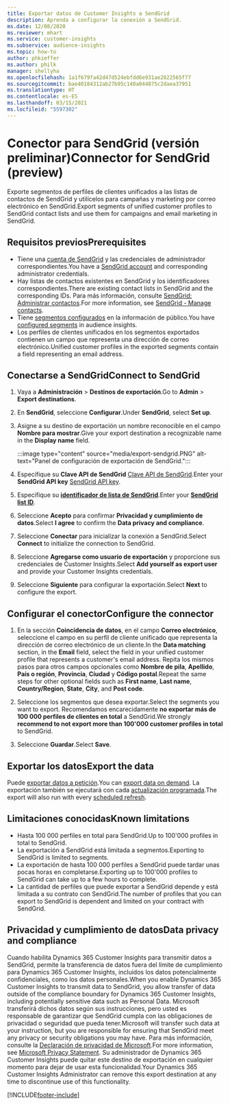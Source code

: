 ```yaml
---
title: Exportar datos de Customer Insights a SendGrid
description: Aprenda a configurar la conexión a SendGrid.
ms.date: 12/08/2020
ms.reviewer: mhart
ms.service: customer-insights
ms.subservice: audience-insights
ms.topic: how-to
author: phkieffer
ms.author: philk
manager: shellyha
ms.openlocfilehash: 1a1f679fa42d47d524ebfdd6e931ae2822565f77
ms.sourcegitcommit: bae40184312ab27b95c140a044875c2daea37951
ms.translationtype: HT
ms.contentlocale: es-ES
ms.lasthandoff: 03/15/2021
ms.locfileid: "5597302"
---
```

# <a name="connector-for-sendgrid-preview"></a><span data-ttu-id="3b69a-103">Conector para SendGrid (versión preliminar)</span><span class="sxs-lookup"><span data-stu-id="3b69a-103">Connector for SendGrid (preview)</span></span>

<span data-ttu-id="3b69a-104">Exporte segmentos de perfiles de clientes unificados a las listas de contactos de SendGrid y utilícelos para campañas y marketing por correo electrónico en SendGrid.</span><span class="sxs-lookup"><span data-stu-id="3b69a-104">Export segments of unified customer profiles to SendGrid contact lists and use them for campaigns and email marketing in SendGrid.</span></span> 

## <a name="prerequisites"></a><span data-ttu-id="3b69a-105">Requisitos previos</span><span class="sxs-lookup"><span data-stu-id="3b69a-105">Prerequisites</span></span>

-   <span data-ttu-id="3b69a-106">Tiene una [cuenta de SendGrid](https://sendgrid.com/) y las credenciales de administrador correspondientes.</span><span class="sxs-lookup"><span data-stu-id="3b69a-106">You have a [SendGrid account](https://sendgrid.com/) and corresponding administrator credentials.</span></span>
-   <span data-ttu-id="3b69a-107">Hay listas de contactos existentes en SendGrid y los identificadores correspondientes.</span><span class="sxs-lookup"><span data-stu-id="3b69a-107">There are existing contact lists in SendGrid and the corresponding IDs.</span></span> <span data-ttu-id="3b69a-108">Para más información, consulte [SendGrid: Administrar contactos](https://sendgrid.com/docs/ui/managing-contacts/create-and-manage-contacts/#manage-contacts).</span><span class="sxs-lookup"><span data-stu-id="3b69a-108">For more information, see [SendGrid - Manage contacts](https://sendgrid.com/docs/ui/managing-contacts/create-and-manage-contacts/#manage-contacts).</span></span>
-   <span data-ttu-id="3b69a-109">Tiene [segmentos configurados](segments.md) en la información de público.</span><span class="sxs-lookup"><span data-stu-id="3b69a-109">You have [configured segments](segments.md) in audience insights.</span></span>
-   <span data-ttu-id="3b69a-110">Los perfiles de clientes unificados en los segmentos exportados contienen un campo que representa una dirección de correo electrónico.</span><span class="sxs-lookup"><span data-stu-id="3b69a-110">Unified customer profiles in the exported segments contain a field representing an email address.</span></span>

## <a name="connect-to-sendgrid"></a><span data-ttu-id="3b69a-111">Conectarse a SendGrid</span><span class="sxs-lookup"><span data-stu-id="3b69a-111">Connect to SendGrid</span></span>

1. <span data-ttu-id="3b69a-112">Vaya a **Administración** > **Destinos de exportación**.</span><span class="sxs-lookup"><span data-stu-id="3b69a-112">Go to **Admin** > **Export destinations**.</span></span>

1. <span data-ttu-id="3b69a-113">En **SendGrid**, seleccione **Configurar**.</span><span class="sxs-lookup"><span data-stu-id="3b69a-113">Under **SendGrid**, select **Set up**.</span></span>

1. <span data-ttu-id="3b69a-114">Asigne a su destino de exportación un nombre reconocible en el campo **Nombre para mostrar**.</span><span class="sxs-lookup"><span data-stu-id="3b69a-114">Give your export destination a recognizable name in the **Display name** field.</span></span>

   :::image type="content" source="media/export-sendgrid.PNG" alt-text="Panel de configuración de exportación de SendGrid.":::

1. <span data-ttu-id="3b69a-116">Especifique su **Clave API de SendGrid** [Clave API de SendGrid](https://sendgrid.com/docs/ui/account-and-settings/api-keys/).</span><span class="sxs-lookup"><span data-stu-id="3b69a-116">Enter your **SendGrid API key** [SendGrid API key](https://sendgrid.com/docs/ui/account-and-settings/api-keys/).</span></span>

1. <span data-ttu-id="3b69a-117">Especifique su **[identificador de lista de SendGrid](https://sendgrid.com/docs/ui/managing-contacts/create-and-manage-contacts/#manage-contacts)**.</span><span class="sxs-lookup"><span data-stu-id="3b69a-117">Enter your **[SendGrid list ID](https://sendgrid.com/docs/ui/managing-contacts/create-and-manage-contacts/#manage-contacts)**.</span></span>

1. <span data-ttu-id="3b69a-118">Seleccione **Acepto** para confirmar **Privacidad y cumplimiento de datos**.</span><span class="sxs-lookup"><span data-stu-id="3b69a-118">Select **I agree** to confirm the **Data privacy and compliance**.</span></span>

1. <span data-ttu-id="3b69a-119">Seleccione **Conectar** para inicializar la conexión a SendGrid.</span><span class="sxs-lookup"><span data-stu-id="3b69a-119">Select **Connect** to initialize the connection to SendGrid.</span></span>

1. <span data-ttu-id="3b69a-120">Seleccione **Agregarse como usuario de exportación** y proporcione sus credenciales de Customer Insights.</span><span class="sxs-lookup"><span data-stu-id="3b69a-120">Select **Add yourself as export user** and provide your Customer Insights credentials.</span></span>

1. <span data-ttu-id="3b69a-121">Seleccione **Siguiente** para configurar la exportación.</span><span class="sxs-lookup"><span data-stu-id="3b69a-121">Select **Next** to configure the export.</span></span>

## <a name="configure-the-connector"></a><span data-ttu-id="3b69a-122">Configurar el conector</span><span class="sxs-lookup"><span data-stu-id="3b69a-122">Configure the connector</span></span>

1. <span data-ttu-id="3b69a-123">En la sección **Coincidencia de datos**, en el campo **Correo electrónico**, seleccione el campo en su perfil de cliente unificado que representa la dirección de correo electrónico de un cliente.</span><span class="sxs-lookup"><span data-stu-id="3b69a-123">In the **Data matching** section, in the **Email** field, select the field in your unified customer profile that represents a customer's email address.</span></span> <span data-ttu-id="3b69a-124">Repita los mismos pasos para otros campos opcionales como **Nombre de pila**, **Apellido**, **País o región**, **Provincia**, **Ciudad** y **Código postal**.</span><span class="sxs-lookup"><span data-stu-id="3b69a-124">Repeat the same steps for other optional fields such as **First name**, **Last name**, **Country/Region**, **State**, **City**, and **Post code**.</span></span>

1. <span data-ttu-id="3b69a-125">Seleccione los segmentos que desea exportar.</span><span class="sxs-lookup"><span data-stu-id="3b69a-125">Select the segments you want to export.</span></span> <span data-ttu-id="3b69a-126">Recomendamos encarecidamente **no exportar más de 100 000 perfiles de clientes en total** a SendGrid.</span><span class="sxs-lookup"><span data-stu-id="3b69a-126">We strongly **recommend to not export more than 100'000 customer profiles in total** to SendGrid.</span></span> 

1. <span data-ttu-id="3b69a-127">Seleccione **Guardar**.</span><span class="sxs-lookup"><span data-stu-id="3b69a-127">Select **Save**.</span></span>

## <a name="export-the-data"></a><span data-ttu-id="3b69a-128">Exportar los datos</span><span class="sxs-lookup"><span data-stu-id="3b69a-128">Export the data</span></span>

<span data-ttu-id="3b69a-129">Puede [exportar datos a petición](export-destinations.md).</span><span class="sxs-lookup"><span data-stu-id="3b69a-129">You can [export data on demand](export-destinations.md).</span></span> <span data-ttu-id="3b69a-130">La exportación también se ejecutará con cada [actualización programada](system.md#schedule-tab).</span><span class="sxs-lookup"><span data-stu-id="3b69a-130">The export will also run with every [scheduled refresh](system.md#schedule-tab).</span></span>

## <a name="known-limitations"></a><span data-ttu-id="3b69a-131">Limitaciones conocidas</span><span class="sxs-lookup"><span data-stu-id="3b69a-131">Known limitations</span></span>

- <span data-ttu-id="3b69a-132">Hasta 100 000 perfiles en total para SendGrid.</span><span class="sxs-lookup"><span data-stu-id="3b69a-132">Up to 100'000 profiles in total to SendGrid.</span></span>
- <span data-ttu-id="3b69a-133">La exportación a SendGrid está limitada a segmentos.</span><span class="sxs-lookup"><span data-stu-id="3b69a-133">Exporting to SendGrid is limited to segments.</span></span>
- <span data-ttu-id="3b69a-134">La exportación de hasta 100 000 perfiles a SendGrid puede tardar unas pocas horas en completarse.</span><span class="sxs-lookup"><span data-stu-id="3b69a-134">Exporting up to 100'000 profiles to SendGrid can take up to a few hours to complete.</span></span> 
- <span data-ttu-id="3b69a-135">La cantidad de perfiles que puede exportar a SendGrid depende y está limitada a su contrato con SendGrid.</span><span class="sxs-lookup"><span data-stu-id="3b69a-135">The number of profiles that you can export to SendGrid is dependent and limited on your contract with SendGrid.</span></span>

## <a name="data-privacy-and-compliance"></a><span data-ttu-id="3b69a-136">Privacidad y cumplimiento de datos</span><span class="sxs-lookup"><span data-stu-id="3b69a-136">Data privacy and compliance</span></span>

<span data-ttu-id="3b69a-137">Cuando habilita Dynamics 365 Customer Insights para transmitir datos a SendGrid, permite la transferencia de datos fuera del límite de cumplimiento para Dynamics 365 Customer Insights, incluidos los datos potencialmente confidenciales, como los datos personales.</span><span class="sxs-lookup"><span data-stu-id="3b69a-137">When you enable Dynamics 365 Customer Insights to transmit data to SendGrid, you allow transfer of data outside of the compliance boundary for Dynamics 365 Customer Insights, including potentially sensitive data such as Personal Data.</span></span> <span data-ttu-id="3b69a-138">Microsoft transferirá dichos datos según sus instrucciones, pero usted es responsable de garantizar que SendGrid cumpla con las obligaciones de privacidad o seguridad que pueda tener.</span><span class="sxs-lookup"><span data-stu-id="3b69a-138">Microsoft will transfer such data at your instruction, but you are responsible for ensuring that SendGrid meet any privacy or security obligations you may have.</span></span> <span data-ttu-id="3b69a-139">Para más información, consulte la [Declaración de privacidad de Microsoft](https://go.microsoft.com/fwlink/?linkid=396732).</span><span class="sxs-lookup"><span data-stu-id="3b69a-139">For more information, see [Microsoft Privacy Statement](https://go.microsoft.com/fwlink/?linkid=396732).</span></span>
<span data-ttu-id="3b69a-140">Su administrador de Dynamics 365 Customer Insights puede quitar este destino de exportación en cualquier momento para dejar de usar esta funcionalidad.</span><span class="sxs-lookup"><span data-stu-id="3b69a-140">Your Dynamics 365 Customer Insights Administrator can remove this export destination at any time to discontinue use of this functionality.</span></span>


[!INCLUDE[footer-include](../includes/footer-banner.md)]